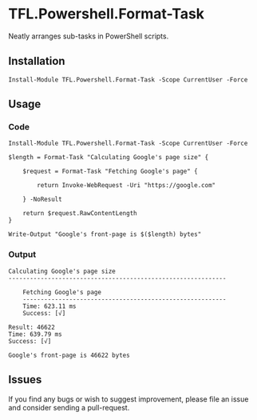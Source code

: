 # TFL.Powershell.Format-Task
Neatly arranges sub-tasks in PowerShell scripts.

## Installation

```
Install-Module TFL.Powershell.Format-Task -Scope CurrentUser -Force
```

## Usage

### Code

```
Install-Module TFL.Powershell.Format-Task -Scope CurrentUser -Force

$length = Format-Task "Calculating Google's page size" {

    $request = Format-Task "Fetching Google's page" {
   
        return Invoke-WebRequest -Uri "https://google.com"
  
    } -NoResult

    return $request.RawContentLength
}

Write-Output "Google's front-page is $($length) bytes" 
```

### Output

```
Calculating Google's page size
-------------------------------------------------------------

    Fetching Google's page
    ---------------------------------------------------------
    Time: 623.11 ms
    Success: [√]

Result: 46622
Time: 639.79 ms
Success: [√]

Google's front-page is 46622 bytes

```

## Issues

If you find any bugs or wish to suggest improvement, please file an issue and consider sending a pull-request.
